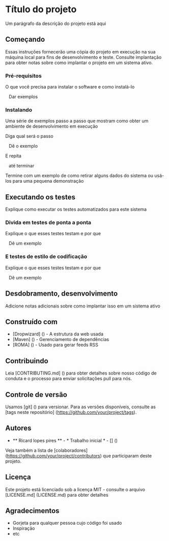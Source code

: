 # Título do projeto

Um parágrafo da descrição do projeto está aqui

## Começando

Essas instruções fornecerão uma cópia do projeto em execução na sua máquina local para fins de desenvolvimento e teste. Consulte implantação para obter notas sobre como implantar o projeto em um sistema ativo.

### Pré-requisitos

O que você precisa para instalar o software e como instalá-lo

`` ``
Dar exemplos
`` ``

### Instalando

Uma série de exemplos passo a passo que mostram como obter um ambiente de desenvolvimento em execução

Diga qual será o passo

`` ``
Dê o exemplo
`` ``

E repita

`` ``
até terminar
`` ``

Termine com um exemplo de como retirar alguns dados do sistema ou usá-los para uma pequena demonstração

## Executando os testes

Explique como executar os testes automatizados para este sistema

### Divida em testes de ponta a ponta

Explique o que esses testes testam e por que

`` ``
Dê um exemplo
`` ``

### E testes de estilo de codificação

Explique o que esses testes testam e por que

`` ``
Dê um exemplo
`` ``

## Desdobramento, desenvolvimento

Adicione notas adicionais sobre como implantar isso em um sistema ativo

## Construído com

* [Dropwizard] () - A estrutura da web usada
* [Maven] () - Gerenciamento de dependências
* [ROMA] () - Usado para gerar feeds RSS

## Contribuindo

Leia [CONTRIBUTING.md] () para obter detalhes sobre nosso código de conduta e o processo para enviar solicitações pull para nós.

## Controle de versão

Usamos [git] () para versionar. Para as versões disponíveis, consulte as [tags neste repositório] (https://github.com/your/project/tags).

## Autores

* ** Ricard lopes pires ** - * Trabalho inicial * - [] ()

Veja também a lista de [colaboradores] (https://github.com/your/project/contributors) que participaram deste projeto.

## Licença

Este projeto está licenciado sob a licença MIT - consulte o arquivo [LICENSE.md] (LICENSE.md) para obter detalhes

## Agradecimentos

* Gorjeta para qualquer pessoa cujo código foi usado
* Inspiração
* etc
